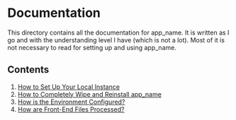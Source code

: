 # Documentation

This directory contains all the documentation for app_name. It is written as I go and with the understanding level I have (which is not a lot). Most of it is not necessary to read for setting up and using app_name.

## Contents

1. [How to Set Up Your Local Instance](./01-first-setup.md)
2. [How to Completely Wipe and Reinstall app_name](./02-hard-reset-procedure.md)
3. [How is the Environment Configured?](./03-environment-configuration.md)
4. [How are Front-End Files Processed?](./04-frontend-configuration)